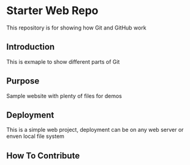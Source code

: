 # Starter Web Repo

This repository is for showing how Git and GitHub work

## Introduction

This is exmaple to show different parts of Git

## Purpose

Sample website with plenty of files for demos

## Deployment

This is a simple web project, deployment can be on any web server or enven local file system

## How To Contribute

